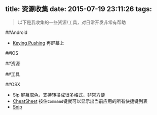 title: 资源收集
date: 2015-07-19 23:11:26
tags:
---

>以下是我收集的一些资源/工具，对日常开发非常有帮助

##Android
- [Keying Pushing]() 再屏幕上

##iOS

##资源

##工具

##OSX

  - [Sip](http://theolabrothers.com/sip/) 屏幕取色，支持转换成很多格式，非常方便
  - [CheatSheet]() 按住`Command`键就可以显示出当前应用的所有快捷键列表
  - [Snip](腾讯出的一个截图工具)